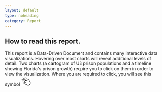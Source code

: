 ```yaml
---
layout: default
type: noheading
category: Report
---
```

## How to read this report.

This report is a Data-Driven Document and contains many interactive data visualizations. Hovering over most charts will reveal additional levels of detail. Two charts (a cartogram of US prison populations and a timeline showing Florida's prison growth) require you to click on them in order to view the visualization. Where you are required to click, you will see this symbol <img src="img/slides/click.svg" width="30">